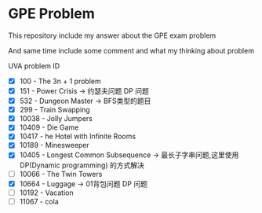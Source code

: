 # GPE Problem

This repository include my answer about the GPE exam problem

And same time include some comment and what my thinking about problem

UVA problem ID
* [x] 100 - The 3n + 1 problem
* [x] 151 - Power Crisis -> 约瑟夫问题 DP 问题
* [x] 532 - Dungeon Master -> BFS类型的题目
* [x] 299 - Train Swapping
* [x] 10038 - Jolly Jumpers
* [x] 10409 - Die Game
* [x] 10417 - he Hotel with Infinite Rooms
* [x] 10189 - Minesweeper
* [x] 10405 - Longest Common Subsequence -> 最长子字串问题,这里使用 DP(Dynamic programming) 的方式解决
* [ ] 10066 - The Twin Towers
* [x] 10664 - Luggage -> 01背包问题 DP 问题
* [ ] 10192 - Vacation
* [ ] 11067 - cola
